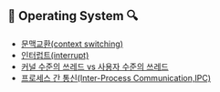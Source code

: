 ## 📄 Operating System 🔍
* [문맥교환(context switching)](https://junghyungil.tistory.com/105?category=892275)
* [인터럽트(interrupt)](https://junghyungil.tistory.com/130?category=892324)
* [커널 수준의 쓰레드 vs 사용자 수준의 쓰레드](https://junghyungil.tistory.com/132?category=892324)
* [프로세스 간 통신(Inter-Process Communication,IPC)](https://junghyungil.tistory.com/146?category=892324)